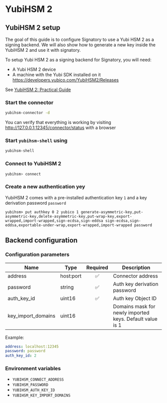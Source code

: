 # YubiHSM 2

## YubiHSM 2 setup

The goal of this guide is to configure Signatory to use a Yubi HSM 2 as a signing backend. We will also show how to generate a new key inside the YubiHSM 2 and use it with signatory.

To setup Yubi HSM 2 as a signing backend for Signatory, you will need:

* A Yubi HSM 2 device
* A machine with the Yubi SDK installed on it https://developers.yubico.com/YubiHSM2/Releases

See [YubiHSM 2: Practical Guide](https://developers.yubico.com/YubiHSM2/Usage_Guides/YubiHSM_quick_start_tutorial.html)

### Start the connector

```sh
yubihsm-connector -d
```

You can verify that everything is working by visiting http://127.0.0.1:12345/connector/status with a browser

### Start `yubihsm-shell` using

```sh
yubihsm-shell
```

### Connect to YubiHSM 2

```sh
yubihsm> connect
```

### Create a new authentication yey

YubiHSM 2 comes with a pre-installed authentication key `1` and a key derivation password `password`

```
yubihsm> put authkey 0 2 yubico 1 generate-asymmetric-key,put-asymmetric-key,delete-asymmetric-key,put-wrap-key,export-wrapped,import-wrapped,sign-ecdsa,sign-eddsa sign-ecdsa,sign-eddsa,exportable-under-wrap,export-wrapped,import-wrapped password
```

## Backend configuration

### Configuration parameters

Name | Type | Required | Description
-----|------|:--------:|------------
address | host:port | ✅ | Connector address
password | string | ✅ | Auth key derivation password 
auth_key_id | uint16 | ✅ | Auth key Object ID
key_import_domains | uint16 | | Domains mask for newly imported keys. Default value is 1

Example:

```yaml
address: localhost:12345
password: password
auth_key_id: 2
```

### Environment variables

* `YUBIHSM_CONNECT_ADDRESS`
* `YUBIHSM_PASSWORD`
* `YUBIHSM_AUTH_KEY_ID`
* `YUBIHSM_KEY_IMPORT_DOMAINS`